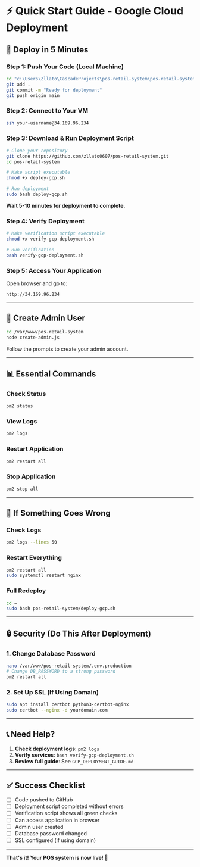 # ⚡ Quick Start Guide - Google Cloud Deployment

## 🎯 Deploy in 5 Minutes

### Step 1: Push Your Code (Local Machine)
```bash
cd "c:\Users\Zllato\CascadeProjects\pos-retail-system\pos-retail-system new"
git add .
git commit -m "Ready for deployment"
git push origin main
```

### Step 2: Connect to Your VM
```bash
ssh your-username@34.169.96.234
```

### Step 3: Download & Run Deployment Script
```bash
# Clone your repository
git clone https://github.com/zllato0607/pos-retail-system.git
cd pos-retail-system

# Make script executable
chmod +x deploy-gcp.sh

# Run deployment
sudo bash deploy-gcp.sh
```

**Wait 5-10 minutes for deployment to complete.**

### Step 4: Verify Deployment
```bash
# Make verification script executable
chmod +x verify-gcp-deployment.sh

# Run verification
bash verify-gcp-deployment.sh
```

### Step 5: Access Your Application
Open browser and go to:
```
http://34.169.96.234
```

---

## 🔑 Create Admin User

```bash
cd /var/www/pos-retail-system
node create-admin.js
```

Follow the prompts to create your admin account.

---

## 📊 Essential Commands

### Check Status
```bash
pm2 status
```

### View Logs
```bash
pm2 logs
```

### Restart Application
```bash
pm2 restart all
```

### Stop Application
```bash
pm2 stop all
```

---

## 🐛 If Something Goes Wrong

### Check Logs
```bash
pm2 logs --lines 50
```

### Restart Everything
```bash
pm2 restart all
sudo systemctl restart nginx
```

### Full Redeploy
```bash
cd ~
sudo bash pos-retail-system/deploy-gcp.sh
```

---

## 🔒 Security (Do This After Deployment)

### 1. Change Database Password
```bash
nano /var/www/pos-retail-system/.env.production
# Change DB_PASSWORD to a strong password
pm2 restart all
```

### 2. Set Up SSL (If Using Domain)
```bash
sudo apt install certbot python3-certbot-nginx
sudo certbot --nginx -d yourdomain.com
```

---

## 📞 Need Help?

1. **Check deployment logs**: `pm2 logs`
2. **Verify services**: `bash verify-gcp-deployment.sh`
3. **Review full guide**: See `GCP_DEPLOYMENT_GUIDE.md`

---

## ✅ Success Checklist

- [ ] Code pushed to GitHub
- [ ] Deployment script completed without errors
- [ ] Verification script shows all green checks
- [ ] Can access application in browser
- [ ] Admin user created
- [ ] Database password changed
- [ ] SSL configured (if using domain)

---

**That's it! Your POS system is now live! 🎉**
